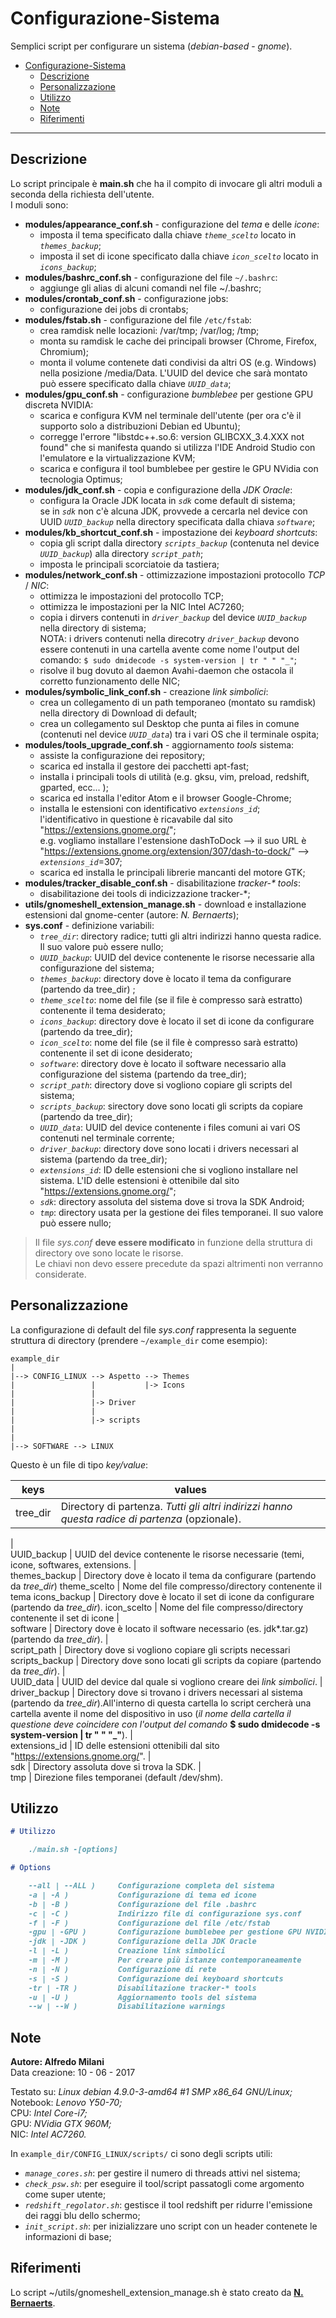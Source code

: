 # Configurazione-Sistema

Semplici script per configurare un sistema (*debian-based* - *gnome*).

- [Configurazione-Sistema](#configurazione-sistema)
    - [Descrizione](#descrizione)
    - [Personalizzazione](#personalizzazione)
    - [Utilizzo](#utilizzo)
    - [Note](#note)
    - [Riferimenti](#riferimenti)

------

## Descrizione
Lo script principale è **main.sh** che ha il compito di invocare gli altri moduli a seconda della richiesta dell'utente. <br/>
I moduli sono:

- **modules/appearance_conf.sh** - configurazione del *tema* e delle *icone*:
    * imposta il tema specificato dalla chiave *`theme_scelto`* locato in *`themes_backup`*;
    * imposta il set di icone specificato dalla chiave *`icon_scelto`* locato in *`icons_backup`*;
- **modules/bashrc_conf.sh** - configurazione del file `~/.bashrc`:
    * aggiunge gli alias di alcuni comandi nel file ~/.bashrc;
- **modules/crontab_conf.sh** - configurazione jobs:
    * configurazione dei jobs di crontabs;
- **modules/fstab.sh** - configurazione del file `/etc/fstab`:
    * crea ramdisk nelle locazioni: /var/tmp; /var/log; /tmp;
    * monta su ramdisk le cache dei principali browser (Chrome, Firefox, Chromium);
    * monta il volume contenete dati condivisi da altri OS (e.g. Windows) nella posizione /media/Data. L'UUID del device che sarà montato può essere specificato dalla chiave *`UUID_data`*;
- **modules/gpu_conf.sh** - configurazione *bumblebee* per gestione GPU discreta NVIDIA:
    * scarica e configura KVM nel terminale dell'utente (per ora c'è il supporto solo a distribuzioni Debian ed Ubuntu);
    * corregge l'errore "libstdc++.so.6: version GLIBCXX_3.4.XXX not found" che si manifesta quando si utilizza l'IDE Android Studio con l'emulatore e la virtualizzazione KVM;
    * scarica e configura il tool bumblebee per gestire le GPU NVidia con tecnologia Optimus;
- **modules/jdk_conf.sh** - copia e configurazione della *JDK Oracle*:
    * configura la Oracle JDK locata in *`sdk`* come default di sistema; <br/>
    se in *`sdk`* non c'è alcuna JDK, provvede a cercarla nel device con UUID *`UUID_backup`* nella directory specificata dalla chiava *`software`*;
- **modules/kb_shortcut_conf.sh** - impostazione dei *keyboard shortcuts*:
    * copia gli script dalla directory *`scripts_backup`* (contenuta nel device *`UUID_backup`*) alla directory *`script_path`*;
    * imposta le principali scorciatoie da tastiera;
- **modules/network_conf.sh** - ottimizzazione impostazioni protocollo *TCP* / *NIC*:
    * ottimizza le impostazioni del protocollo TCP;
    * ottimizza le impostazioni per la NIC Intel AC7260;
    * copia i dirvers contenuti in *`driver_backup`* del device *`UUID_backup`* nella directory di sistema; <br/>
    NOTA: i drivers contenuti nella direcotry *`driver_backup`* devono essere contenuti in una cartella avente come nome l'output del comando: `$ sudo dmidecode -s system-version | tr " " "_"`;
    * risolve il bug dovuto al daemon Avahi-daemon che ostacola il corretto funzionamento delle NIC;
- **modules/symbolic_link_conf.sh** - creazione *link simbolici*:
    * crea un collegamento di un path temporaneo (montato su ramdisk) nella directory di Download di default;
    * crea un collegamento sul Desktop che punta ai files in comune (contenuti nel device *`UUID_data`*) tra i vari OS che il terminale ospita;
- **modules/tools_upgrade_conf.sh** - aggiornamento *tools* sistema:
    * assiste la configurazione dei repository;
    * scarica ed installa il gestore dei pacchetti apt-fast;
    * installa i principali tools di utilità (e.g. gksu, vim, preload, redshift, gparted, ecc... );
    * scarica ed installa l'editor Atom e il browser Google-Chrome;
    * installa le estensioni con identificativo *`extensions_id`*; <br/> l'identificativo in questione è ricavabile dal sito "https://extensions.gnome.org/"; <br/>
    e.g. vogliamo installare l'estensione dashToDock --> il suo URL è "https://extensions.gnome.org/extension/307/dash-to-dock/" --> *`extensions_id`*=307;
    * scarica ed installa le principali librerie mancanti del motore GTK;
- **modules/tracker_disable_conf.sh** - disabilitazione _tracker-* tools_:
    * disabilitazione dei tools di indicizzazione tracker-\*;
- **utils/gnomeshell_extension_manage.sh** - download e installazione estensioni dal gnome-center (autore: *N. Bernaerts*);
- **sys.conf** - definizione variabili:
    * *`tree_dir`*: directory radice; tutti gli altri indirizzi hanno questa radice. Il suo valore può essere nullo;
    * *`UUID_backup`*: UUID del device contenente le risorse necessarie alla configurazione del sistema;
    * *`themes_backup`*: directory dove è locato il tema da configurare (partendo da tree_dir) ;
    * *`theme_scelto`*: nome del file (se il file è compresso sarà estratto) contenente il tema desiderato;
    * *`icons_backup`*: directory dove è locato il set di icone da configurare (partendo da tree_dir);
    * *`icon_scelto`*: nome del file (se il file è compresso sarà estratto) contenente il set di icone desiderato;
    * *`software`*: directory dove è locato il software necessario alla configurazione del sistema (partendo da tree_dir);
    * *`script_path`*: directory dove si vogliono copiare gli scripts del sistema;
    * *`scripts_backup`*: sirectory dove sono locati gli scripts da copiare (partendo da tree_dir);
    * *`UUID_data`*: UUID del device contenente i files comuni ai vari OS contenuti nel terminale corrente;
    * *`driver_backup`*: directory dove sono locati i drivers necessari al sistema (partendo da tree_dir);
    * *`extensions_id`*: ID delle estensioni che si vogliono installare nel sistema. L'ID delle estensioni è ottenibile dal sito "https://extensions.gnome.org/";
    * *`sdk`*: directory assoluta del sistema dove si trova la SDK Android;
    * *`tmp`*: directory usata per la gestione dei files temporanei. Il suo valore può essere nullo;


> Il file *sys.conf* **deve essere modificato** in funzione della struttura di directory ove sono locate le risorse. </br>
Le chiavi non devo essere precedute da spazi altrimenti non verranno considerate.



## Personalizzazione
La configurazione di default del file *sys.conf* rappresenta la seguente struttura di directory (prendere `~/example_dir` come esempio):

    example_dir
    |
    |--> CONFIG_LINUX --> Aspetto --> Themes
    |                 |           |-> Icons
    |                 |
    |                 |-> Driver
    |                 |
    |                 |-> scripts
    |
    |
    |--> SOFTWARE --> LINUX

Questo è un file di tipo *key/value*:

keys | values
--- | ---
tree_dir | Directory di partenza. *Tutti gli altri indirizzi hanno questa radice di partenza* (opzionale).
   |   
UUID_backup | UUID del device contenente le risorse necessarie (temi, icone, softwares, extensions.
   |   
themes_backup | Directory dove è locato il tema da configurare (partendo da *tree_dir*)
theme_scelto | Nome del file compresso/directory contenente il tema
icons_backup | Directory dove è locato il set di icone da configurare (partendo da *tree_dir*).
icon_scelto | Nome del file compresso/directory contenente il set di icone
   |   
software | Directory dove è locato il software necessario (es. jdk*.tar.gz) (partendo da *tree_dir*).
   |   
script_path | Directory dove si vogliono copiare gli scripts necessari
scripts_backup | Directory dove sono locati gli scripts da copiare (partendo da *tree_dir*).
   |   
UUID_data | UUID del device dal quale si vogliono creare dei *link simbolici*.
   |   
driver_backup | Directory dove si trovano i drivers necessari al sistema (partendo da *tree_dir*).All'interno di questa cartella lo script cercherà una cartella avente il nome del dispositivo in uso (*il nome della cartella il questione deve coincidere con l'output del comando* **$ sudo dmidecode -s system-version &#124; tr " " "_"**).
   |   
extensions_id | ID delle estensioni ottenibili dal sito "https://extensions.gnome.org/".
   |   
sdk | Directory assoluta dove si trova la SDK.
   |   
tmp | Direzione files temporanei (default /dev/shm).




## Utilizzo
```markdown
# Utilizzo

    ./main.sh -[options]

# Options

    --all | --ALL )     Configurazione completa del sistema
    -a | -A )           Configurazione di tema ed icone
    -b | -B )           Configurazione del file .bashrc
    -c | -C )           Indirizzo file di configurazione sys.conf
    -f | -F )           Configurazione del file /etc/fstab
    -gpu | -GPU )       Configurazione bumblebee per gestione GPU NVIDIA
    -jdk | -JDK )       Configurazione della JDK Oracle
    -l | -L )           Creazione link simbolici
    -m | -M )           Per creare più istanze contemporaneamente
    -n | -N )           Configurazione di rete
    -s | -S )           Configurazione dei keyboard shortcuts
    -tr | -TR )         Disabilitazione tracker-* tools
    -u | -U )           Aggiornamento tools del sistema
    --w | --W )         Disabilitazione warnings

```



## Note
**Autore: Alfredo Milani** <br/>
Data creazione: 10 - 06 - 2017

Testato su: *Linux debian 4.9.0-3-amd64 #1 SMP x86_64 GNU/Linux;* <br/>
Notebook: *Lenovo Y50-70;* <br/>
CPU: *Intel Core-i7;* <br/>
GPU: *NVidia GTX 960M;* <br/>
NIC: *Intel AC7260.*


In `example_dir/CONFIG_LINUX/scripts/` ci sono degli scripts utili:
* *`manage_cores.sh`*: per gestire il numero di threads attivi nel sistema;
* *`check_psw.sh`*: per eseguire il tool/script passatogli come argomento come super utente;
* *`redshift_regolator.sh`*: gestisce il tool redshift per ridurre l'emissione dei raggi blu dello schermo;
* *`init_script.sh`*: per inizializzare uno script con un header contenete le informazioni di base;



## Riferimenti
Lo script ~/utils/gnomeshell_extension_manage.sh è stato creato da [**N. Bernaerts**](https://github.com/NicolasBernaerts/ubuntu-scripts/blob/master/ubuntugnome/gnomeshell-extension-manage).
